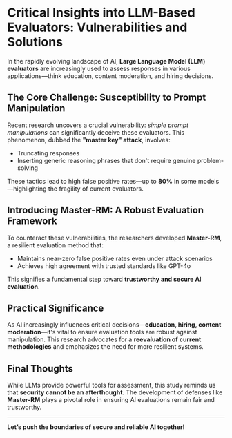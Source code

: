 # Critical Insights into LLM-Based Evaluators: Vulnerabilities and Solutions

In the rapidly evolving landscape of AI, **Large Language Model (LLM) evaluators** are increasingly used to assess responses in various applications—think education, content moderation, and hiring decisions.

## The Core Challenge: Susceptibility to Prompt Manipulation

Recent research uncovers a crucial vulnerability: *simple prompt manipulations* can significantly deceive these evaluators. This phenomenon, dubbed the **"master key" attack**, involves:

- Truncating responses
- Inserting generic reasoning phrases that don't require genuine problem-solving

These tactics lead to high false positive rates—up to **80%** in some models—highlighting the fragility of current evaluators.

## Introducing **Master-RM**: A Robust Evaluation Framework

To counteract these vulnerabilities, the researchers developed **Master-RM**, a resilient evaluation method that:

- Maintains near-zero false positive rates even under attack scenarios
- Achieves high agreement with trusted standards like GPT-4o

This signifies a fundamental step toward **trustworthy and secure AI evaluation**.

## Practical Significance

As AI increasingly influences critical decisions—**education, hiring, content moderation**—it's vital to ensure evaluation tools are robust against manipulation. This research advocates for a **reevaluation of current methodologies** and emphasizes the need for more resilient systems.

## Final Thoughts

While LLMs provide powerful tools for assessment, this study reminds us that **security cannot be an afterthought**. The development of defenses like **Master-RM** plays a pivotal role in ensuring AI evaluations remain fair and trustworthy.

---

**Let’s push the boundaries of secure and reliable AI together!**